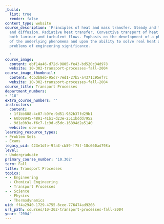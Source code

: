 ```yaml
---
_build:
  list: true
  render: false
content_type: website
course_description: 'Principles of heat and mass transfer. Steady and transient conduction
  and diffusion. Radiative heat transfer. Convective transport of heat and mass in
  both laminar and turbulent flows. Emphasis on the development of a physical understanding
  of the underlying phenomena and upon the ability to solve real heat and mass transfer
  problems of engineering significance.

  '
course_image:
  content: ebf14a46-d72d-9805-fe43-bd520c34d978
  website: 10-302-transport-processes-fall-2004
course_image_thumbnail:
  content: 4cb3b8eb-95d7-7ed1-27b5-a4371c95ef7c
  website: 10-302-transport-processes-fall-2004
course_title: Transport Processes
department_numbers:
- '10'
extra_course_numbers: ''
instructors:
  content:
  - 1f1bb808-4c07-b9fe-9d51-982b37fd29b1
  - 60b08945-4891-41b1-d23e-2511bddd7952
  - 9d1e0b3a-f6c7-1c9d-d5dc-16894d2a5140
  website: ocw-www
learning_resource_types:
- Problem Sets
- Exams
legacy_uid: 423e1dfe-9fa3-cb59-f75f-18c660ad798a
level:
- Undergraduate
primary_course_number: '10.302'
term: Fall
title: Transport Processes
topics:
- - Engineering
  - Chemical Engineering
  - Transport Processes
- - Science
  - Physics
  - Thermodynamics
uid: ff4a2940-1729-4755-8cee-776474ad9208
url_path: courses/10-302-transport-processes-fall-2004
year: '2004'
---
```

